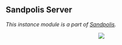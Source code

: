 ## Sandpolis Server

_This instance module is a part of
[Sandpolis](https://github.com/sandpolis/sandpolis)._

<p align="center">
	<img src="https://s3.us-east-2.amazonaws.com/github.sandpolis.com/server/log.png" />
</p>
